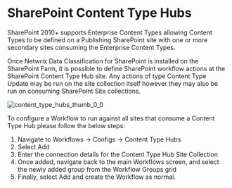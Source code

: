 # SharePoint Content Type Hubs

SharePoint 2010+ supports Enterprise Content Types allowing Content Types to be defined on a
Publishing SharePoint site with one or more secondary sites consuming the Enterprise Content Types.

Once Netwrix Data Classification for SharePoint is installed on the SharePoint Farm, it is possible
to define SharePoint workflow actions at the SharePoint Content Type Hub site. Any actions of type
Content Type Update may be run on the site collection itself however they may also be run on
consuming SharePoint Site collections.

![content_type_hubs_thumb_0_0](/img/product_docs/dataclassification/ndc/admin/workflows/content_type_hubs_thumb_0_0.webp)

To configure a Workflow to run against all sites that consume a Content Type Hub please follow the
below steps:

1. Navigate to Workflows → Configs → Content Type Hubs
2. Select Add
3. Enter the connection details for the Content Type Hub Site Collection
4. Once added, navigate back to the main Workflows screen, and select the newly added group from the
   Workflow Groups grid
5. Finally, select Add and create the Workflow as normal.

